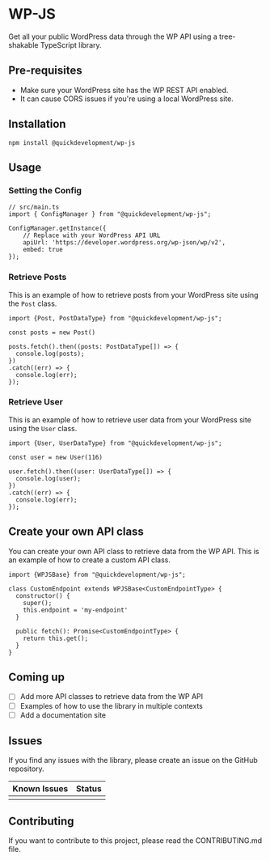 # WP-JS

Get all your public WordPress data through the WP API using a tree-shakable TypeScript library.

## Pre-requisites
- Make sure your WordPress site has the WP REST API enabled.
- It can cause CORS issues if you're using a local WordPress site.

## Installation
```
npm install @quickdevelopment/wp-js
```

## Usage

### Setting the Config
```
// src/main.ts
import { ConfigManager } from "@quickdevelopment/wp-js";

ConfigManager.getInstance({
    // Replace with your WordPress API URL
    apiUrl: 'https://developer.wordpress.org/wp-json/wp/v2',
    embed: true
});
```

### Retrieve Posts
This is an example of how to retrieve posts from your WordPress site using the `Post` class.
```
import {Post, PostDataType} from "@quickdevelopment/wp-js";

const posts = new Post()

posts.fetch().then((posts: PostDataType[]) => {
  console.log(posts);
})
.catch((err) => {
  console.log(err);
});
```

### Retrieve User
This is an example of how to retrieve user data from your WordPress site using the `User` class.
```
import {User, UserDataType} from "@quickdevelopment/wp-js";

const user = new User(116)

user.fetch().then((user: UserDataType[]) => {
  console.log(user);
})
.catch((err) => {
  console.log(err);
});
```

## Create your own API class
You can create your own API class to retrieve data from the WP API. This is an example of how to create a custom API class.
```
import {WPJSBase} from "@quickdevelopment/wp-js";

class CustomEndpoint extends WPJSBase<CustomEndpointType> {
  constructor() {
    super();
    this.endpoint = 'my-endpoint'
  }

  public fetch(): Promise<CustomEndpointType> {
    return this.get();
  }
}
```

## Coming up
- [ ] Add more API classes to retrieve data from the WP API
- [ ] Examples of how to use the library in multiple contexts
- [ ] Add a documentation site

## Issues
If you find any issues with the library, please create an issue on the GitHub repository.

| Known Issues | Status |
|--------------|--------|
|              |        |

## Contributing
If you want to contribute to this project, please read the CONTRIBUTING.md file.